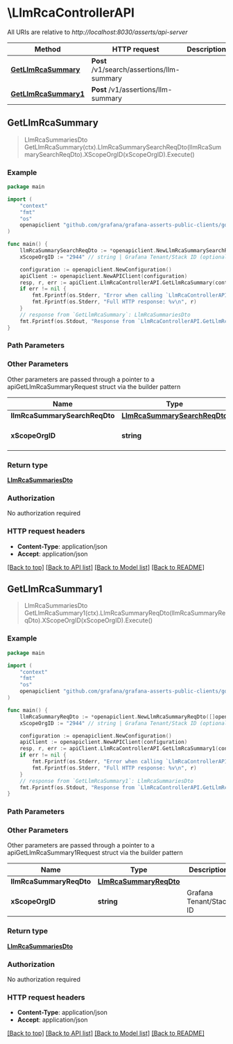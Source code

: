# \LlmRcaControllerAPI

All URIs are relative to *http://localhost:8030/asserts/api-server*

Method | HTTP request | Description
------------- | ------------- | -------------
[**GetLlmRcaSummary**](LlmRcaControllerAPI.md#GetLlmRcaSummary) | **Post** /v1/search/assertions/llm-summary | 
[**GetLlmRcaSummary1**](LlmRcaControllerAPI.md#GetLlmRcaSummary1) | **Post** /v1/assertions/llm-summary | 



## GetLlmRcaSummary

> LlmRcaSummariesDto GetLlmRcaSummary(ctx).LlmRcaSummarySearchReqDto(llmRcaSummarySearchReqDto).XScopeOrgID(xScopeOrgID).Execute()



### Example

```go
package main

import (
	"context"
	"fmt"
	"os"
	openapiclient "github.com/grafana/grafana-asserts-public-clients/go/gcom"
)

func main() {
	llmRcaSummarySearchReqDto := *openapiclient.NewLlmRcaSummarySearchReqDto() // LlmRcaSummarySearchReqDto | 
	xScopeOrgID := "2944" // string | Grafana Tenant/Stack ID (optional)

	configuration := openapiclient.NewConfiguration()
	apiClient := openapiclient.NewAPIClient(configuration)
	resp, r, err := apiClient.LlmRcaControllerAPI.GetLlmRcaSummary(context.Background()).LlmRcaSummarySearchReqDto(llmRcaSummarySearchReqDto).XScopeOrgID(xScopeOrgID).Execute()
	if err != nil {
		fmt.Fprintf(os.Stderr, "Error when calling `LlmRcaControllerAPI.GetLlmRcaSummary``: %v\n", err)
		fmt.Fprintf(os.Stderr, "Full HTTP response: %v\n", r)
	}
	// response from `GetLlmRcaSummary`: LlmRcaSummariesDto
	fmt.Fprintf(os.Stdout, "Response from `LlmRcaControllerAPI.GetLlmRcaSummary`: %v\n", resp)
}
```

### Path Parameters



### Other Parameters

Other parameters are passed through a pointer to a apiGetLlmRcaSummaryRequest struct via the builder pattern


Name | Type | Description  | Notes
------------- | ------------- | ------------- | -------------
 **llmRcaSummarySearchReqDto** | [**LlmRcaSummarySearchReqDto**](LlmRcaSummarySearchReqDto.md) |  | 
 **xScopeOrgID** | **string** | Grafana Tenant/Stack ID | 

### Return type

[**LlmRcaSummariesDto**](LlmRcaSummariesDto.md)

### Authorization

No authorization required

### HTTP request headers

- **Content-Type**: application/json
- **Accept**: application/json

[[Back to top]](#) [[Back to API list]](../README.md#documentation-for-api-endpoints)
[[Back to Model list]](../README.md#documentation-for-models)
[[Back to README]](../README.md)


## GetLlmRcaSummary1

> LlmRcaSummariesDto GetLlmRcaSummary1(ctx).LlmRcaSummaryReqDto(llmRcaSummaryReqDto).XScopeOrgID(xScopeOrgID).Execute()



### Example

```go
package main

import (
	"context"
	"fmt"
	"os"
	openapiclient "github.com/grafana/grafana-asserts-public-clients/go/gcom"
)

func main() {
	llmRcaSummaryReqDto := *openapiclient.NewLlmRcaSummaryReqDto([]openapiclient.EntityKeyDto{*openapiclient.NewEntityKeyDto()}) // LlmRcaSummaryReqDto | 
	xScopeOrgID := "2944" // string | Grafana Tenant/Stack ID (optional)

	configuration := openapiclient.NewConfiguration()
	apiClient := openapiclient.NewAPIClient(configuration)
	resp, r, err := apiClient.LlmRcaControllerAPI.GetLlmRcaSummary1(context.Background()).LlmRcaSummaryReqDto(llmRcaSummaryReqDto).XScopeOrgID(xScopeOrgID).Execute()
	if err != nil {
		fmt.Fprintf(os.Stderr, "Error when calling `LlmRcaControllerAPI.GetLlmRcaSummary1``: %v\n", err)
		fmt.Fprintf(os.Stderr, "Full HTTP response: %v\n", r)
	}
	// response from `GetLlmRcaSummary1`: LlmRcaSummariesDto
	fmt.Fprintf(os.Stdout, "Response from `LlmRcaControllerAPI.GetLlmRcaSummary1`: %v\n", resp)
}
```

### Path Parameters



### Other Parameters

Other parameters are passed through a pointer to a apiGetLlmRcaSummary1Request struct via the builder pattern


Name | Type | Description  | Notes
------------- | ------------- | ------------- | -------------
 **llmRcaSummaryReqDto** | [**LlmRcaSummaryReqDto**](LlmRcaSummaryReqDto.md) |  | 
 **xScopeOrgID** | **string** | Grafana Tenant/Stack ID | 

### Return type

[**LlmRcaSummariesDto**](LlmRcaSummariesDto.md)

### Authorization

No authorization required

### HTTP request headers

- **Content-Type**: application/json
- **Accept**: application/json

[[Back to top]](#) [[Back to API list]](../README.md#documentation-for-api-endpoints)
[[Back to Model list]](../README.md#documentation-for-models)
[[Back to README]](../README.md)

